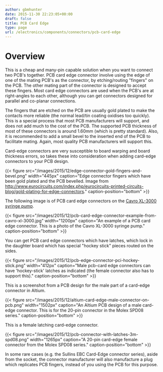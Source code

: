 ```yaml
---
author: gbmhunter
date: 2015-11-30 22:23:05+00:00
draft: false
title: PCB Card Edge
type: page
url: /electronics/components/connectors/pcb-card-edge
---
```


# Overview

This is a cheap and many-pin capable solution when you want to connect two PCB's together. PCB card edge connector involve using the edge of one of the mating PCB's as the connector, by etching/routing "fingers" on the PCB. The other mating part of the connector is designed to accept these fingers. Most card edge connectors are used when the PCB's are at right-angles to each other, although you can get connectors designed for parallel and co-planar connections.

The fingers that are etched on the PCB are usually gold plated to make the contacts more reliable (the normal lead/tin coating oxidises too quickly). This is a special process that most PCB manufacturers will support, and does not add much to the cost of the PCB. The supported PCB thickness of most of these connectors is around 1.60mm (which is pretty standard). Also, it is recommended to add a small bevel to the inserted end of the PCB to facilitate mating. Again, most quality PCB manufacturers will support this.

Card-edge connectors are very susceptible to board warping and board thickness errors, so takes these into consideration when adding card-edge connectors to your PCB design.

{{< figure src="/images/2015/12/edge-connector-gold-fingers-and-bevel.png" width="445px" caption="Edge connector fingers which have been gold plated and the PCB bevelled. Image from http://www.eurocircuits.com/index.php/eurocircuits-printed-circuits-blog/gold-plating-for-edge-connectors." caption-position="bottom" >}}

The following image is of PCB card edge connectors on the [Cavro XL-3000 syringe pump](http://blog.mbedded.ninja/electronics/teardowns/cavro-xl3000-8-port-syringe-pump-teardown).

{{< figure src="/images/2015/12/pcb-card-edge-connector-example-from-cavro-xl-3000.jpg" width="1200px" caption="An example of a PCB card edge connector. This is a photo of the Cavro XL-3000 syringe pump." caption-position="bottom" >}}

You can get PCB card edge connectors which have latches, which lock in the daughter board which has special "hockey stick" pieces routed on the sides.

{{< figure src="/images/2015/12/pcb-edge-connector-pci-hockey-stick.png" width="412px" caption="Male pcb-card edge connectors can have 'hockey-stick' latches as indicated (the female connector also has to support this)." caption-position="bottom" >}}

This is a screenshot from a PCB design for the male part of a card-edge connector in Altium.

{{< figure src="/images/2015/12/altium-card-edge-male-connector-on-pcb.png" width="1502px" caption="An Altium PCB design of a male card-edge connector. This is for the 20-pin connector in the Molex SPD08 series." caption-position="bottom" >}}

This is a female latching card-edge connector.

{{< figure src="/images/2015/12/pcb-connector-with-latches-3m-spd08.png" width="1265px" caption="A 20-pin card-edge female connector from the Molex SPD08 series." caption-position="bottom" >}}

In some rare cases (e.g. the Sullins EBC Card-Edge connector series), aside from the socket, the connector manufacturer will also manufacture a plug which replicates PCB fingers, instead of you using the PCB for this purpose.
